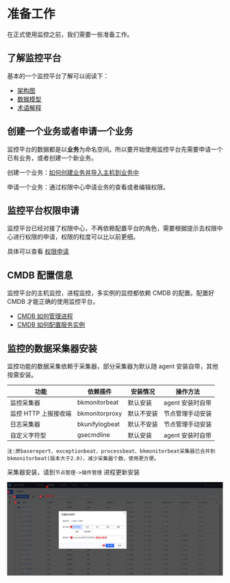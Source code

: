 # 准备工作

在正式使用监控之前，我们需要一些准备工作。

## 了解监控平台

基本的一个监控平台了解可以阅读下：

* [架构图](../concepts/architecture.md)
* [数据模型](../concepts/datamodule.md)
* [术语解释](../concepts/glossary.md)

## 创建一个业务或者申请一个业务

监控平台的数据都是以**业务**为命名空间。所以要开始使用监控平台先需要申请一个已有业务，或者创建一个新业务。

创建一个业务：[如何创建业务并导入主机到业务中](../../../配置平台/产品白皮书/快速入门/case1.md)

申请一个业务：通过权限中心申请业务的查看或者编辑权限。

## 监控平台权限申请

监控平台已经对接了权限中心，不再依赖配置平台的角色，需要根据提示去权限中心进行权限的申请，权限的粒度可以比以前更细。 

具体可以查看 [权限申请](perm.md)

## CMDB 配置信息

监控平台的主机监控，进程监控，多实例的监控都依赖 CMDB 的配置。配置好 CMDB 才能正确的使用监控平台。

 * [CMDB 如何管理进程](../../../配置平台/产品白皮书/场景案例/CMDB_management_process.md)
 * [CMDB 如何配置服务实例](../../../配置平台/产品白皮书/产品功能/Instance.md)

## 监控的数据采集器安装

监控功能的数据采集依赖于采集器，部分采集器为默认随 agent 安装自带，其他按需安装。 

| 功能	 | 依赖插件 | 	安装情况 | 	操作方法 |
|---|---|---|---|
|监控采集器	| bkmonitorbeat	| 默认安装 |agent 安装时自带|
|监控 HTTP 上报接收端	| bkmonitorproxy | 默认不安装 |节点管理手动安装|
|日志采集器 | 	bkunifylogbeat	| 默认不安装 | 	节点管理手动安装|
|自定义字符型 |	gsecmdline	| 默认安装 |agent 安装时自带|

```text
注:原basereport、exceptionbeat、processbeat、bkmonitorbeat采集器已合并到bkmonitorbeat(版本大于2.0)，减少采集器个数，使用更方便。
```

采集器安装，请到`节点管理->插件管理` 进程更新安装

![image-20211111151005655](media/install-monitor-collect.png)

